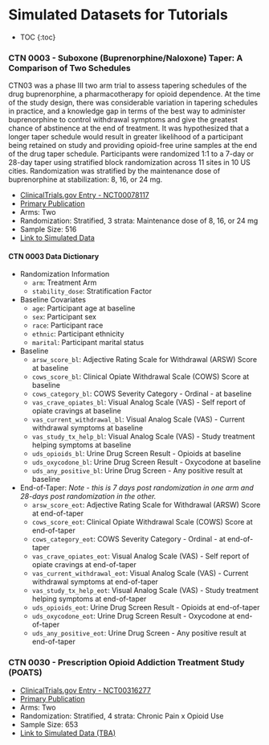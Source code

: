 # Simulated Datasets for Tutorials

* TOC
{:toc}


### CTN 0003 - Suboxone (Buprenorphine/Naloxone) Taper: A Comparison of Two Schedules

CTN03 was a phase III two arm trial to assess tapering schedules of the drug buprenorphine, a pharmacotherapy for opioid dependence. At the time of the study design, there was considerable variation in tapering schedules in practice, and a knowledge gap in terms of the best way to administer buprenorphine to control withdrawal symptoms and give the greatest chance of abstinence at the end of treatment. It was hypothesized that a longer taper schedule would result in greater likelihood of a participant being retained on study and providing opioid-free urine samples at the end of the drug taper schedule. Participants were randomized 1:1 to a 7-day or 28-day taper using stratified block randomization across 11 sites in 10 US cities. Randomization was stratified by the maintenance dose of buprenorphine at stabilization: 8, 16, or 24 mg.

  - [ClinicalTrials.gov Entry - NCT00078117](https://clinicaltrials.gov/show/NCT00078117)
  - [Primary Publication](https://pubmed.ncbi.nlm.nih.gov/19149822/)
  - Arms: Two
  - Randomization: Stratified, 3 strata: Maintenance dose of 8, 16, or 24 mg
  - Sample Size: 516
  - [Link to Simulated Data](https://github.com/jbetz-jhu/CovariateAdjustmentTutorial/raw/main/SIMULATED_CTN03_220506.Rdata)

#### CTN 0003 Data Dictionary

  - Randomization Information
    - `arm`: Treatment Arm
    - `stability_dose`: Stratification Factor
  - Baseline Covariates
    - `age`: Participant age at baseline
    - `sex`: Participant sex
    - `race`: Participant race
    - `ethnic`: Participant ethnicity
    - `marital`: Participant marital status
  - Baseline
    - `arsw_score_bl`: Adjective Rating Scale for Withdrawal (ARSW) Score at baseline
    - `cows_score_bl`: Clinical Opiate Withdrawal Scale (COWS) Score at baseline
    - `cows_category_bl`: COWS Severity Category - Ordinal - at baseline
    - `vas_crave_opiates_bl`: Visual Analog Scale (VAS) - Self report of opiate cravings at baseline
    - `vas_current_withdrawal_bl`: Visual Analog Scale (VAS) - Current withdrawal symptoms at baseline
    - `vas_study_tx_help_bl`: Visual Analog Scale (VAS) - Study treatment helping symptoms at baseline
    - `uds_opioids_bl`: Urine Drug Screen Result - Opioids at baseline
    - `uds_oxycodone_bl`: Urine Drug Screen Result - Oxycodone at baseline
    - `uds_any_positive_bl`: Urine Drug Screen - Any positive result at baseline
  - End-of-Taper: *Note - this is 7 days post randomization in one arm and 28-days post randomization in the other.*
    - `arsw_score_eot`: Adjective Rating Scale for Withdrawal (ARSW) Score at end-of-taper
    - `cows_score_eot`: Clinical Opiate Withdrawal Scale (COWS) Score at end-of-taper
    - `cows_category_eot`: COWS Severity Category - Ordinal - at end-of-taper
    - `vas_crave_opiates_eot`: Visual Analog Scale (VAS) - Self report of opiate cravings at end-of-taper
    - `vas_current_withdrawal_eot`: Visual Analog Scale (VAS) - Current withdrawal symptoms at end-of-taper
    - `vas_study_tx_help_eot`: Visual Analog Scale (VAS) - Study treatment helping symptoms at end-of-taper
    - `uds_opioids_eot`: Urine Drug Screen Result - Opioids at end-of-taper
    - `uds_oxycodone_eot`: Urine Drug Screen Result - Oxycodone at end-of-taper
    - `uds_any_positive_eot`: Urine Drug Screen - Any positive result at end-of-taper


### CTN 0030 - Prescription Opioid Addiction Treatment Study (POATS)

  - [ClinicalTrials.gov Entry - NCT00316277](https://clinicaltrials.gov/ct2/show/NCT00316277)
  - [Primary Publication](https://pubmed.ncbi.nlm.nih.gov/22065255/)
  - Arms: Two
  - Randomization: Stratified, 4 strata: Chronic Pain x Opioid Use
  - Sample Size: 653
  - [Link to Simulated Data (TBA)](https://github.com/jbetz-jhu/CovariateAdjustmentTutorial/List_of_Datasets.html)
